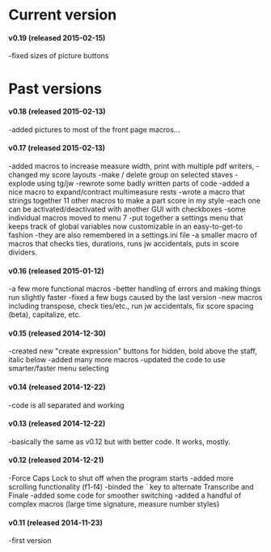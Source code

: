 # Current version

#### v0.19 (released 2015-02-15)
-fixed sizes of picture buttons



# Past versions

#### v0.18 (released 2015-02-13)
-added pictures to most of the front page macros...

#### v0.17 (released 2015-02-13)
-added macros to increase measure width, print with multiple pdf writers,
-changed my score layouts
-make / delete group on selected staves
-explode using tg/jw
-rewrote some badly written parts of code
-added a nice macro to expand/contract multimeasure rests
-wrote a macro that strings together 11 other macros to make a part score in my style
	-each one can be activated/deactivated with another GUI with checkboxes
	-some individual macros moved to menu 7
-put together a settings menu that keeps track of global variables now customizable in an easy-to-get-to fashion
	-they are also remembered in a settings.ini file
-a smaller macro of macros that checks ties, durations, runs jw accidentals, puts in score dividers.

#### v0.16 (released 2015-01-12)
-a few more functional macros
-better handling of errors and making things run slightly faster
-fixed a few bugs caused by the last version
-new macros including transpose, check ties/etc., run jw accidentals, fix score spacing (beta), capitalize, etc.


#### v0.15 (released 2014-12-30)
-created new "create expression" buttons for hidden, bold above the staff, italic below
-added many more macros
-updated the code to use smarter/faster menu selecting

#### v0.14 (released 2014-12-22)
-code is all separated and working

#### v0.13 (released 2014-12-22)
-basically the same as v0.12 but with better code.  It works, mostly.

#### v0.12 (released 2014-12-21)
-Force Caps Lock to shut off when the program starts
-added more scrolling functionality (f1-f4)
-binded the ` key to alternate Transcribe and Finale
-added some code for smoother switching
-added a handful of complex macros (large time signature, measure number styles)

#### v0.11 (released 2014-11-23)
-first version
